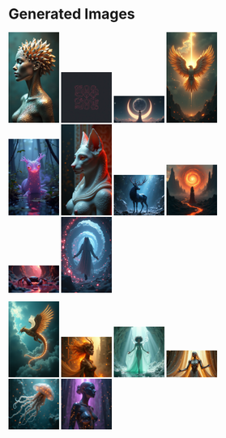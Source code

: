 # Generated Images



<img src="2025_08_05_01.png" width="100"/> <img src="2025_08_05_02.png" width="100"/> <img src="2025_08_05_03.png" width="100"/> <img src="2025_08_05_04.png" width="100"/> <img src="2025_08_05_05.png" width="100"/> <img src="2025_08_05_06.png" width="100"/> <img src="2025_08_05_07.png" width="100"/> <img src="2025_08_05_08.png" width="100"/> <img src="2025_08_05_09.png" width="100"/> <img src="2025_08_05_10.png" width="100"/>

<img src="2025_08_05_11.png" width="100"/> <img src="2025_08_05_12.png" width="100"/> <img src="2025_08_05_13.png" width="100"/> <img src="2025_08_05_14.png" width="100"/> <img src="2025_08_05_15.png" width="100"/> <img src="2025_08_05_16.png" width="100"/>